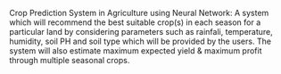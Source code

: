 Crop Prediction System in Agriculture using Neural Network: 
A system which will recommend the best suitable crop(s) in each season for a particular land by considering parameters such as rainfali, temperature, humidity, soil PH and soil type which will be provided by the users. The system will also estimate maximum expected yield & maximum profit through multiple seasonal crops.
